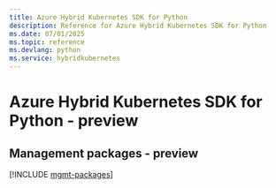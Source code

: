 ```yaml
---
title: Azure Hybrid Kubernetes SDK for Python
description: Reference for Azure Hybrid Kubernetes SDK for Python
ms.date: 07/01/2025
ms.topic: reference
ms.devlang: python
ms.service: hybridkubernetes
---
```

# Azure Hybrid Kubernetes SDK for Python - preview

## Management packages - preview
[!INCLUDE [mgmt-packages](hybrid-kubernetes-mgmt-index.md)]